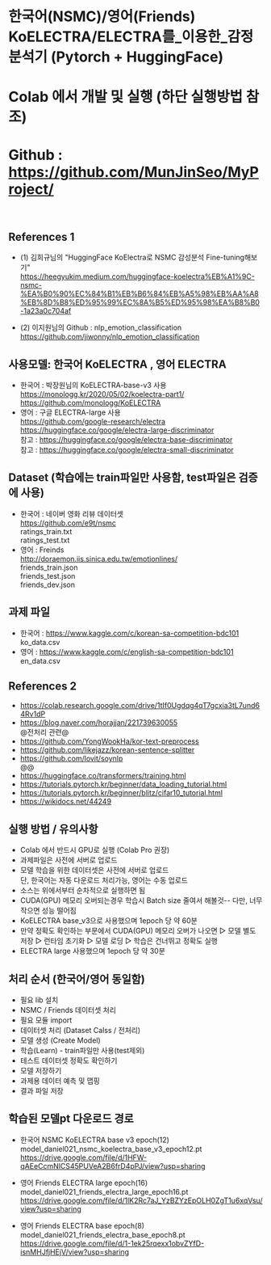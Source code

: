 # 한국어(NSMC)/영어(Friends) KoELECTRA/ELECTRA를_이용한_감정분석기 (Pytorch + HuggingFace)
# Colab 에서 개발 및 실행 (하단 실행방법 참조)
# Github : https://github.com/MunJinSeo/MyProject/
<br>

## References 1
- (1) 김희규님의 "HuggingFace KoElectra로 NSMC 감성분석 Fine-tuning해보기"<br>
https://heegyukim.medium.com/huggingface-koelectra%EB%A1%9C-nsmc-%EA%B0%90%EC%84%B1%EB%B6%84%EB%A5%98%EB%AA%A8%EB%8D%B8%ED%95%99%EC%8A%B5%ED%95%98%EA%B8%B0-1a23a0c704af

- (2) 이지원님의 Github : nlp_emotion_classification <br>
https://github.com/jiwonny/nlp_emotion_classification

## 사용모델: 한국어 KoELECTRA , 영어 ELECTRA
- 한국어 : 박장원님의 KoELECTRA-base-v3 사용<br>
https://monologg.kr/2020/05/02/koelectra-part1/<br>
https://github.com/monologg/KoELECTRA
- 영어 : 구글 ELECTRA-large 사용<br>
https://github.com/google-research/electra <br>
https://huggingface.co/google/electra-large-discriminator<br>
참고 : https://huggingface.co/google/electra-base-discriminator<br>
참고 : https://huggingface.co/google/electra-small-discriminator<br>

## Dataset (학습에는 train파일만 사용함, test파일은 검증에 사용)
- 한국어 : 네이버 영화 리뷰 데이터셋<br>
https://github.com/e9t/nsmc <br>
ratings_train.txt <br>
ratings_test.txt
- 영어 : Freinds <br>
http://doraemon.iis.sinica.edu.tw/emotionlines/ <br>
friends_train.json <br>
friends_test.json <br>
friends_dev.json

## 과제 파일
- 한국어 : https://www.kaggle.com/c/korean-sa-competition-bdc101 <br>
ko_data.csv
- 영어 : https://www.kaggle.com/c/english-sa-competition-bdc101 <br>
en_data.csv

## References 2
- https://colab.research.google.com/drive/1tIf0Ugdqg4qT7gcxia3tL7und64Rv1dP
- https://blog.naver.com/horajjan/221739630055
<br>@전처리 관련@<br>
- https://github.com/YongWookHa/kor-text-preprocess
- https://github.com/likejazz/korean-sentence-splitter
- https://github.com/lovit/soynlp
<br>@@<br>
- https://huggingface.co/transformers/training.html
- https://tutorials.pytorch.kr/beginner/data_loading_tutorial.html
- https://tutorials.pytorch.kr/beginner/blitz/cifar10_tutorial.html
- https://wikidocs.net/44249


## 실행 방법 / 유의사항
- Colab 에서 반드시 GPU로 실행 (Colab Pro 권장)
- 과제파일은 사전에 서버로 업로드
- 모델 학습을 위한 데이터셋은 사전에 서버로 업로드<br>
  단, 한국어는 자동 다운로드 처리가능, 영어는 수동 업로드
- 소스는 위에서부터 순차적으로 실행하면 됨
- CUDA(GPU) 메모리 오버되는경우 학습시 Batch size 줄여서 해볼것-- 다만, 너무 작으면 성능 떨어짐
- KoELECTRA base_v3으로 사용했으며 1epoch 당 약 60분
- 만약 정확도 확인하는 부문에서 CUDA(GPU) 메모리 오버가 나오면 ▷ 모델 별도 저장 ▷ 런타임 초기화 ▷ 모델 로딩 ▷ 학습은 건너뛰고 정확도 실행
- ELECTRA large 사용했으며 1epoch 당 약 30분


## 처리 순서 (한국어/영어 동일함)
- 필요 lib 설치
- NSMC / Friends 데이터셋 처리
- 필요 모듈 import
- 데이터셋 처리 (Dataset Calss / 전처리)
- 모델 생성 (Create Model)
- 학습(Learn) - train파일만 사용(test제외)
- 테스트 데이터셋 정확도 확인하기
- 모델 저장하기
- 과제용 데이터 예측 및 맵핑
- 결과 파일 저장


## 학습된 모델pt 다운로드 경로
- 한국어 NSMC KoELECTRA base v3 epoch(12) <br>
model_daniel021_nsmc_koelectra_base_v3_epoch12.pt <br>
https://drive.google.com/file/d/1HFW-qAEeCcmNlCS45PUVeA2B6frD4pPJ/view?usp=sharing  <br>

- 영어 Friends ELECTRA large epoch(16) <br>
model_daniel021_friends_electra_large_epoch16.pt <br>
https://drive.google.com/file/d/1lK2Rc7aJ_YzBZYzEpOLH0ZgT1u6xqVsu/view?usp=sharing <br>

- 영어 Friends ELECTRA base epoch(8) <br>
model_daniel021_friends_electra_base_epoch8.pt <br>
https://drive.google.com/file/d/1-1ek25rqexx1obvZYfD-isnMHJfjHEjV/view?usp=sharing <br>



